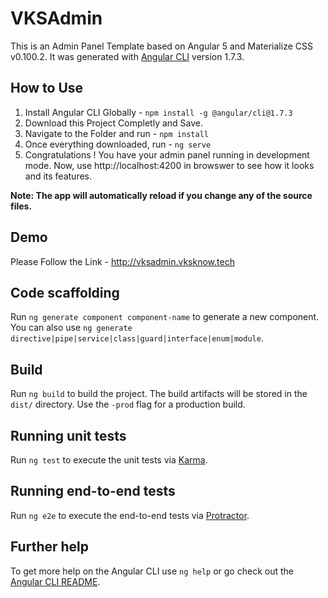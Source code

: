 # VKSAdmin

This is an Admin Panel Template based on Angular 5 and Materialize CSS v0.100.2. It was generated with [Angular CLI](https://github.com/angular/angular-cli) version 1.7.3.

## How to Use
1. Install Angular CLI Globally - `npm install -g @angular/cli@1.7.3`
2. Download this Project Completly and Save.
3. Navigate to the Folder and run - `npm install`
4. Once everything downloaded, run - `ng serve`
5. Congratulations ! You have your admin panel running in development mode. Now, use http://localhost:4200 in browswer to see how it looks and its features.

<b>Note: The app will automatically reload if you change any of the source files.</b>

## Demo
Please Follow the Link - http://vksadmin.vksknow.tech

## Code scaffolding

Run `ng generate component component-name` to generate a new component. You can also use `ng generate directive|pipe|service|class|guard|interface|enum|module`.

## Build

Run `ng build` to build the project. The build artifacts will be stored in the `dist/` directory. Use the `-prod` flag for a production build.

## Running unit tests

Run `ng test` to execute the unit tests via [Karma](https://karma-runner.github.io).

## Running end-to-end tests

Run `ng e2e` to execute the end-to-end tests via [Protractor](http://www.protractortest.org/).

## Further help

To get more help on the Angular CLI use `ng help` or go check out the [Angular CLI README](https://github.com/angular/angular-cli/blob/master/README.md).
